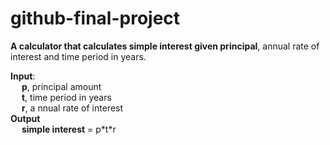 # github-final-project
**A calculator that calculates simple interest given principal**, annual rate of interest and time period in years.

**Input**:<br>
&emsp; **p**, principal amount<br>
&emsp; **t**, time period in years<br>
&emsp; **r**, a nnual rate of interest<br>
**Output**<br>
&emsp; **simple interest** = p\*t\*r
